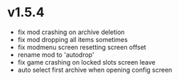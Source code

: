 # v1.5.4
- fix mod crashing on archive deletion
- fix mod dropping all items sometimes
- fix modmenu screen resetting screen offset
- rename mod to 'autodrop'
- fix game crashing on locked slots screen leave
- auto select first archive when opening config screen